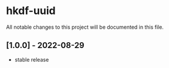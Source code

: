 # hkdf-uuid

All notable changes to this project will be documented in this file.

## [1.0.0] - 2022-08-29

  * stable release
